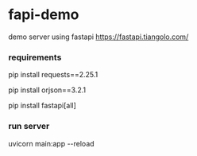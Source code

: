 # fapi-demo

demo server using fastapi https://fastapi.tiangolo.com/

### requirements

pip install requests==2.25.1

pip install orjson==3.2.1

pip install fastapi[all]

### run server

uvicorn main:app --reload
